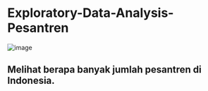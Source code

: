 # Exploratory-Data-Analysis-Pesantren

![image](https://user-images.githubusercontent.com/70124491/143401534-df2e5ff0-aafc-4db7-97f1-2377351f48e5.png)

## Melihat berapa banyak jumlah pesantren di Indonesia.

